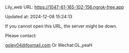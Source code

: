 Lily_web URL: https://1047-61-165-102-156.ngrok-free.app

Updated at: 2024-12-08 15:24:13

If you cannot open this URL, the server might be down.

Please contact: 

goley04@foxmail.com Or Wechat:GL_yeaH